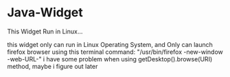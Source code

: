 # Java-Widget
This Widget Run in Linux...

this widget only can run in Linux Operating System, and Only can launch firefox browser using this terminal command: 
"/usr/bin/firefox -new-window -web-URL-"
i have some problem when using getDesktop().browse(URI) method, maybe i figure out later
